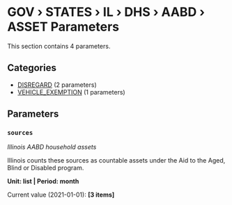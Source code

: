 # GOV › STATES › IL › DHS › AABD › ASSET Parameters

This section contains 4 parameters.

## Categories

- [DISREGARD](disregard/index.md) (2 parameters)
- [VEHICLE_EXEMPTION](vehicle_exemption/index.md) (1 parameters)

## Parameters

### `sources`
*Illinois AABD household assets*

Illinois counts these sources as countable assets under the Aid to the Aged, Blind or Disabled program.

**Unit: list | Period: month**

Current value (2021-01-01): **[3 items]**

